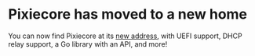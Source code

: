 # Pixiecore has moved to a new home

You can now find Pixiecore at its
[new address](https://go.universe.tf/netboot/pixiecore), with UEFI
support, DHCP relay support, a Go library with an API, and more!
